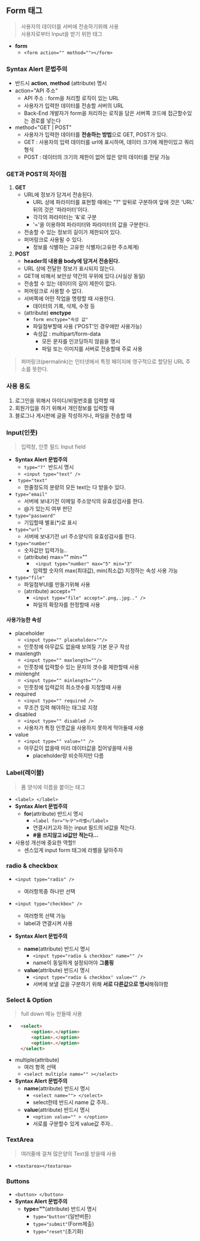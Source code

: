 ## Form 태그
>사용자의 데이터를 서버에 전송하기위해 사용
><br> 사용자로부터  Input을 받기 위한 태그
- **form**
    - ``` <form action="" method=""></form> ```
### Syntax Alert 문법주의
- 반드시 **action**, **method** (attribute) 명시
- action="API 주소"
    - API 주소 : form을 처리할 로직이 있는 URL
    - 사용자가 입력한 데이터를 전송할 서버의 URL
    - Back-End 개발자가 form을 처리하는 로직을 담은 서버쪽 코드에 접근할수있는 경로를 넣는다
- method="GET | POST"
    - 사용자가 입력한 데이터를 **전송하는 방법**으로 GET, POST가 있다.
    - GET : 사용자의 입력 데이터를 url에 표시하며, 데이터 크기에 제한이있고 쿼리형식
    - POST : 데이터의 크기의 제한이 없어 많은 양의 데이터를 전달 가능
### **GET과 POST의 차이점**
1. **GET**
    - URL에 정보가 담겨서 전송된다.
        - URL 상에 파라미터를 표현할 때에는 "?" 앞뒤로 구분하여 앞에 것은 'URL' 뒤의 것은 '파라미터'이다.
        - 각각의 파라미터는 '&'로 구분
        - '='을 이용하여 파라미터와 파라미터의 값을 구분한다.
    - 전송할 수 있는 정보의 길이가 제한되어 있다.
    - 퍼머링크로 사용될 수 있다.
        - 정보를 식별하는 고유한 식별자(고유한 주소체계)
2. **POST**
    - **header의 내용을 body에 담겨서 전송된다.**
    - URL 상에 전달한 정보가 표시되지 않는다.
    - GET에 비해서 보안상 약간의 우위에 있다.(사실상 동일)
    - 전송할 수 있는 데이터의 길이 제한이 없다.
    - 퍼머링크로 사용할 수 없다.
    - 서버쪽에 어떤 작업을 명령할 때 사용한다.
        - 데이터의 기록, 삭제, 수정 등
    - (attribute) **enctype** 
        - ```form enctype="속성 값" ```
        - 파일첨부할때 사용 ('POST'인 경우에만 사용가능)
        - 속성값 : multipart/form-data
            - 모든 문자를 인코딩하지 않음을 명시
            - 파일 또는 이미지를 서버로 전송할때 주로 사용
>퍼머링크(permalink)는 인터넷에서 특정 페이지에 영구적으로 할당된 URL 주소를 뜻한다. 
### 사용 용도
1. 로그인을 위해서 아이디/비밀번호를 입력할 때
2. 회원가입을 하기 위해서 개인정보를 입력할 때
3. 블로그나 게시판에 글을 작성하거나, 파일을 전송할 때

### Input(인풋)
>입력창, 인풋 필드 Input field
- **Syntax Alert 문법주의**
    - ```type="?" ```반드시 명시
    - ``` <input type="text" /> ```
- ``` type="text"``` 
    - 한줄정도의 분량의 모든 text는 다 받을수 있다. 
- ```type="email" ```
    - 서버에 보내기전 이메일 주소양식의 유효성검사를 한다.
    - @가 있는지 여부 판단
- ```type="password" ```
    - 기입할때 별표(*)로 표시 
- ```type="url"```
    - 서버에 보내기전 url 주소양식의 유효성검사를 한다.
- ```type="number"```
    - 숫자값만 입력가능..
    - (attribute) max="" min=""
        - ``` <input type="number" max="5" min="3"```
        - 입력할 숫자의 max(최대값), min(최소값) 지정하는 속성 사용 가능 
- ```type="file"```
    - 파일첨부UI를 만들기위해 사용
    - (atrribute) accept=""
        - ```<input type="file" accept=".png,.jpg.." /> ```
        - 파일의 확장자를 한정할때 사용
#### 사용가능한 속성
- placeholder
    - ``` <input type="" placeholder=""/> ```
    - 인풋창에 아무값도 없을때 보여질 기본 문구 작성
- maxlength
    - ```<input type="" maxlength=""/> ```
    - 인풋창에 입력할수 있는 문자의 갯수를 제한할때 사용
- minlenght
    - ```<input type="" minlength=""/> ```
    - 인풋창에 입력값의 최소갯수를 지정할때 사용
- required
    - ```<input type="" required /> ```
    - 무조건 입력 해야하는 태그로 지정
- disabled
    - ```<input type="" disabled /> ```
    - 사용자가 특정 인풋값을 사용하지 못하게 막아둘때 사용
- value
    - ```<input type="" value="" /> ```
    - 아무값이 없을때 미리 데이터값을 집어넣을때 사용
        - placeholder랑 비슷하지만 다름 
### Label(레이블)
> 폼 양식에 이름을 붙이는 태그
- ```<label> </label> ```
- **Syntax Alert 문법주의**
    - **for**(attribute) 반드시 명시
        - ```<label for="누구">라벨</label> ```
        - 연결시키고자 하는 input 필드의 id값을 적는다.
        - **#을 쓰지않고 id값만 적는다...**
- 사용성 개선에 중요한 역할!!
    - 센스있게 input form 태그에 라벨을 달아주자
### radio & checkbox
- ``` <input type="radio" /> ```
    - 여러항목중 하나만 선택
- ``` <input type="checkbox" /> ```
    - 여러항목 선택 가능
    - label과 연결시켜 사용

- **Syntax Alert 문법주의**
     - **name**(attribute) 반드시 명시
        - ```<input type="radio & checkbox" name="" />```
        - name이 동일하게 설정되어야 **그룹핑** 
    - **value**(attribute) 반드시 명시
        - ```<input type="radio & checkbox" value="" />```
        - 서버에 보낼 값을 구분하기 위해 **서로 다른값으로 명시**해줘야함
### Select & Option
> full down 메뉴 만들때 사용
- ```HTML
    <select>
        <option>.</option>
        <option>.</option>
        <option>.</option>
    </select>
    ```
- multiple(attribute)
    - 여러 항목 선택 
    - ```<select multiple name="" ></select> ```
- **Syntax Alert 문법주의**
     - **name**(attribute) 반드시 명시
        - ```<select name=""> </select>```
        - select한테 반드시 name 값 주자..
    - **value**(attribute) 반드시 명시
        - ```<option value="" > </option>```
        - 서로를 구분할수 있게 value값 주자..
        
### TextArea
>여러줄에 걸쳐 많은양의 Text를 받을때 사용
- ```<textarea></textarea> ```
### Buttons
- ```<button> </button>```
- **Syntax Alert 문법주의**
    - **type=""**(attribute) 반드시 명시
        - ```type="button"```(일반버튼)
        - ```type="submit"```(Form제출)
        - ```type="reset"```(초기화)